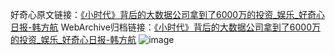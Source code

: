 好奇心原文链接：[《小时代》背后的大数据公司拿到了6000万的投资_娱乐_好奇心日报-韩方航](https://www.qdaily.com/articles/8022.html)
WebArchive归档链接：[《小时代》背后的大数据公司拿到了6000万的投资_娱乐_好奇心日报-韩方航](http://web.archive.org/web/20160810142619/http://www.qdaily.com/articles/8022.html)
![image](http://ww3.sinaimg.cn/large/007d5XDply1g3v7025vroj30u02jfb29)
